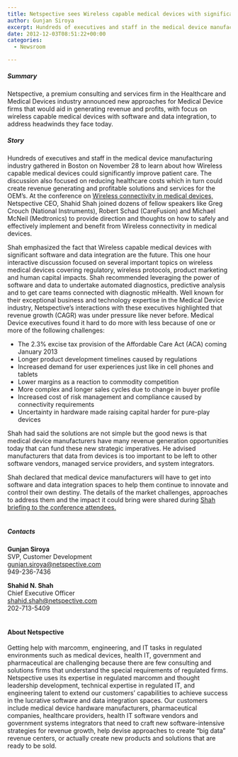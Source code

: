 ```yaml
---
title: Netspective sees Wireless capable medical devices with significant software and data integration are the future
author: Gunjan Siroya
excerpt: Hundreds of executives and staff in the medical device manufacturing industry gathered in Boston on November 28 to learn about how Wireless capable medical devices could significantly improve patient care.
date: 2012-12-03T08:51:22+00:00
categories:
  - Newsroom

---
```

##### Summary

Netspective, a premium consulting and services firm in the Healthcare and Medical Devices industry announced new approaches for Medical Device firms that would aid in generating revenue and profits, with focus on wireless capable medical devices with software and data integration, to address headwinds they face today.

##### Story

Hundreds of executives and staff in the medical device manufacturing industry gathered in Boston on November 28 to learn about how Wireless capable medical devices could significantly improve patient care. The discussion also focused on reducing healthcare costs which in turn could create revenue generating and profitable solutions and services for the OEM’s. At the conference on [Wireless connectivity in medical devices,](http://www.wirelessmeddev.com/date/2012-11-28/) Netspective CEO, Shahid Shah joined dozens of fellow speakers like Greg Crouch (National Instruments), Robert Schad (CareFusion) and Michael McNeil (Medtronics) to provide direction and thoughts on how to safely and effectively implement and benefit from Wireless connectivity in medical devices.

Shah emphasized the fact that Wireless capable medical devices with significant software and data integration are the future. This one hour interactive discussion focused on several important topics on wireless medical devices covering regulatory, wireless protocols, product marketing and human capital impacts. Shah recommended leveraging the power of software and data to undertake automated diagnostics, predictive analysis and to get care teams connected with diagnostic mHealth. Well known for their exceptional business and technology expertise in the Medical Device industry, Netspective’s interactions with these executives highlighted that revenue growth (CAGR) was under pressure like never before. Medical Device executives found it hard to do more with less because of one or more of the following challenges:

* The 2.3% excise tax provision of the Affordable Care Act (ACA) coming January 2013 
* Longer product development timelines caused by regulations 
* Increased demand for user experiences just like in cell phones and tablets 
* Lower margins as a reaction to commodity competition 
* More complex and longer sales cycles due to change in buyer profile 
* Increased cost of risk management and compliance caused by connectivity requirements 
* Uncertainty in hardware made raising capital harder for pure-play devices

Shah had said the solutions are not simple but the good news is that medical device manufacturers have many revenue generation opportunities today that can fund these new strategic imperatives. He advised manufacturers that data from devices is too important to be left to other software vendors, managed service providers, and system integrators.

Shah declared that medical device manufacturers will have to get into software and data integration spaces to help them continue to innovate and control their own destiny. The details of the market challenges, approaches to address them and the impact it could bring were shared during [Shah briefing to the conference attendees.](http://go.netspective.com/lp-wireless-capable-medical-devices)<br />
<br />

##### Contacts
**Gunjan Siroya** <br />
SVP, Customer Development <br />
gunjan.siroya@netspective.com <br />
949-236-7436

**Shahid N. Shah** <br />
Chief Executive Officer <br />
shahid.shah@netspective.com <br />
202-713-5409<br /><br />


#### About Netspective

Getting help with marcomm, engineering, and IT tasks in regulated environments such as medical devices, health IT, government and pharmaceutical are challenging because there are few consulting and solutions firms that understand the special requirements of regulated firms. Netspective uses its expertise in regulated marcomm and thought leadership development, technical expertise in regulated IT, and engineering talent to extend our customers’ capabilities to achieve success in the lucrative software and data integration spaces. Our customers include medical device hardware manufacturers, pharmaceutical companies, healthcare providers, health IT software vendors and government systems integrators that need to craft new software-intensive strategies for revenue growth, help devise approaches to create “big data” revenue centers, or actually create new products and solutions that are ready to be sold.
